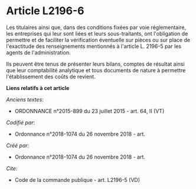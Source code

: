 # Article L2196-6

Les titulaires ainsi que, dans des conditions fixées par voie réglementaire, les entreprises qui leur sont liées et leurs
sous-traitants, ont l'obligation de permettre et de faciliter la vérification éventuelle sur pièces ou sur place de
l'exactitude des renseignements mentionnés à l'article L. 2196-5 par les agents de l'administration. 

Ils peuvent être tenus de présenter leurs bilans, comptes de résultat ainsi que leur comptabilité analytique et tous
documents de nature à permettre l'établissement des coûts de revient.

**Liens relatifs à cet article**

_Anciens textes_:

  - ORDONNANCE n°2015-899 du 23 juillet 2015 - art. 64, II (VT)

_Codifié par_:

  - Ordonnance n°2018-1074 du 26 novembre 2018 - art.

_Créé par_:

  - Ordonnance n°2018-1074 du 26 novembre 2018 - art.

_Cite_:

  - Code de la commande publique - art. L2196-5 (VD)

